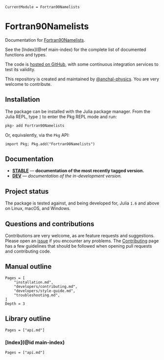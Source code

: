 ```@meta
CurrentModule = Fortran90Namelists
```

# Fortran90Namelists

Documentation for [Fortran90Namelists](https://github.com/anchal-physics/Fortran90Namelists.jl).

See the [Index](@ref main-index) for the complete list of documented functions
and types.

The code is [hosted on GitHub](https://github.com/anchal-physics/Fortran90Namelists.jl),
with some continuous integration services to test its validity.

This repository is created and maintained by [@anchal-physics](https://github.com/anchal-physics).
You are very welcome to contribute.

## Installation

The package can be installed with the Julia package manager.
From the Julia REPL, type `]` to enter the Pkg REPL mode and run:

```julia
pkg> add Fortran90Namelists
```

Or, equivalently, via the `Pkg` API:

```@repl
import Pkg; Pkg.add("Fortran90Namelists")
```

## Documentation

- [**STABLE**](https://anchal-physics.github.io/Fortran90Namelists.jl/stable) — **documentation of the most recently tagged version.**
- [**DEV**](https://anchal-physics.github.io/Fortran90Namelists.jl/dev) — _documentation of the in-development version._

## Project status

The package is tested against, and being developed for, Julia `1.6` and above on Linux,
macOS, and Windows.

## Questions and contributions

Contributions are very welcome, as are feature requests and suggestions. Please open an
[issue](https://github.com/anchal-physics/Fortran90Namelists.jl/issues)
if you encounter any problems. The [Contributing](@ref) page has
a few guidelines that should be followed when opening pull requests and contributing code.

## Manual outline

```@contents
Pages = [
    "installation.md",
    "developers/contributing.md",
    "developers/style-guide.md",
    "troubleshooting.md",
]
Depth = 3
```

## Library outline

```@contents
Pages = ["api.md"]
```

### [Index](@id main-index)

```@index
Pages = ["api.md"]
```
